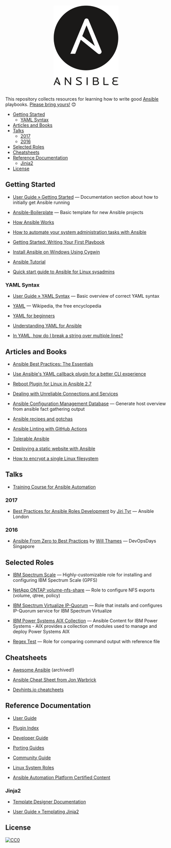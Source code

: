 <div align="center">
  <br>
  <img width="203" height="250" src="ansible.png" alt="Ansible logo">
  <br>
  <br>
</div>

This repository collects resources for learning how to write good [Ansible](https://www.ansible.com/) playbooks. [Please bring yours!](CONTRIBUTING.md) :blush:

<!-- START doctoc generated TOC please keep comment here to allow auto update -->
<!-- DON'T EDIT THIS SECTION, INSTEAD RE-RUN doctoc TO UPDATE -->


- [Getting Started](#getting-started)
  - [YAML Syntax](#yaml-syntax)
- [Articles and Books](#articles-and-books)
- [Talks](#talks)
  - [2017](#2017)
  - [2016](#2016)
- [Selected Roles](#selected-roles)
- [Cheatsheets](#cheatsheets)
- [Reference Documentation](#reference-documentation)
  - [Jinja2](#jinja2)
- [License](#license)

<!-- END doctoc generated TOC please keep comment here to allow auto update -->


## Getting Started

- [User Guide &raquo; Getting Started](https://docs.ansible.com/ansible/latest/user_guide/intro_getting_started.html) &mdash; Documentation section about how to initially get Ansible running

- [Ansible-Boilerplate](https://github.com/acch/ansible-boilerplate) &mdash; Basic template for new Ansible projects

- [How Ansible Works](https://www.ansible.com/overview/how-ansible-works)

- [How to automate your system administration tasks with Ansible](https://opensource.com/article/17/7/automate-sysadmin-ansible)

- [Getting Started: Writing Your First Playbook](https://www.ansible.com/blog/getting-started-writing-your-first-playbook)

- [Install Ansible on Windows Using Cygwin](http://www.dcaulfield.com/install-ansible-on-windows-using-cygwin)

- [Ansible Tutorial](https://www.javatpoint.com/ansible)

- [Quick start guide to Ansible for Linux sysadmins](https://www.redhat.com/sysadmin/ansible-quick-start)

### YAML Syntax

- [User Guide &raquo; YAML Syntax](https://docs.ansible.com/ansible/latest/reference_appendices/YAMLSyntax.html) &mdash; Basic overview of correct YAML syntax

- [YAML](https://en.wikipedia.org/wiki/YAML) &mdash; Wikipedia, the free encyclopedia

- [YAML for beginners](https://www.redhat.com/sysadmin/yaml-beginners)

- [Understanding YAML for Ansible](https://www.redhat.com/sysadmin/understanding-yaml-ansible)

- [In YAML, how do I break a string over multiple lines?](https://stackoverflow.com/questions/3790454/in-yaml-how-do-i-break-a-string-over-multiple-lines/21699210#21699210)


## Articles and Books

- [Ansible Best Practices: The Essentials](https://www.ansible.com/blog/ansible-best-practices-essentials)

- [Use Ansible's YAML callback plugin for a better CLI experience](https://www.jeffgeerling.com/blog/2018/use-ansibles-yaml-callback-plugin-better-cli-experience)

- [Reboot Plugin for Linux in Ansible 2.7](https://www.ansible.com/blog/reboot-plugin-for-linux-in-ansible-2-7)

- [Dealing with Unreliable Connections and Services](https://www.ansible.com/blog/ansible-tips-and-tricks-dealing-with-unreliable-connections-and-services)

- [Ansible Configuration Management Database](https://github.com/fboender/ansible-cmdb) &mdash; Generate host overview from ansible fact gathering output

- [Ansible recipes and gotchas](https://github.com/andiveloper/ansible-recipes-and-gotchas)

- [Ansible Linting with GitHub Actions](https://www.ansible.com/blog/ansible-linting-with-github-actions)

- [Tolerable Ansible](https://www.ansible.com/blog/tolerable-ansible)

- [Deploying a static website with Ansible](https://www.redhat.com/sysadmin/deploying-static-website-ansible)

- [How to encrypt a single Linux filesystem](https://www.redhat.com/sysadmin/encrypt-single-filesystem)


## Talks

- [Training Course for Ansible Automation](https://github.com/ansible/workshops)

### 2017

- [Best Practices for Ansible Roles Development](https://www.youtube.com/watch?v=sFuKuHmRuzQ) by [Jiri Tyr](https://github.com/jtyr) &mdash; Ansible London

### 2016

- [Ansible From Zero to Best Practices](https://willthames.github.io/devops-singapore-2016/01-intro.html) by [Will Thames](https://github.com/willthames) &mdash; DevOpsDays Singapore


## Selected Roles

- [IBM Spectrum Scale](https://galaxy.ansible.com/acch/spectrum_scale) &mdash; Highly-customizable role for installing and configuring IBM Spectrum Scale (GPFS)

- [NetApp ONTAP volume-nfs-share](https://galaxy.ansible.com/chrifey/ontap_volume_nfs_share) &mdash; Role to configure NFS exports (volume, qtree, policy)

- [IBM Spectrum Virtualize IP-Quorum](https://galaxy.ansible.com/olemyk/ansible_ipquorum) &mdash; Role that installs and configures IP-Quorum service for IBM Spectrum Virtualize

- [IBM Power Systems AIX Collection](https://galaxy.ansible.com/ibm/power_aix) &mdash; Ansible Content for IBM Power Systems - AIX provides a collection of modules used to manage and deploy Power Systems AIX

- [Regex Test](https://galaxy.ansible.com/acch/regex_test) &mdash; Role for comparing command output with reference file


## Cheatsheets

- [Awesome Ansible](https://github.com/jdauphant/awesome-ansible) (archived!)

- [Ansible Cheat Sheet from Jon Warbrick](https://gist.github.com/andreicristianpetcu/b892338de279af9dac067891579cad7d)

- [Devhints.io cheatcheets](https://devhints.io/ansible)


## Reference Documentation

- [User Guide](https://docs.ansible.com/ansible/latest/user_guide/index.html)

- [Plugin Index](https://docs.ansible.com/ansible/latest/collections/community/general/index.html)

- [Developer Guide](https://docs.ansible.com/ansible/latest/dev_guide/index.html)

- [Porting Guides](https://docs.ansible.com/ansible/latest/porting_guides/porting_guides.html)

- [Community Guide](https://docs.ansible.com/ansible/devel/community/index.html)

- [Linux System Roles](https://linux-system-roles.github.io/)

- [Ansible Automation Platform Certified Content](https://access.redhat.com/articles/3642632)

### Jinja2

- [Template Designer Documentation](http://jinja.pocoo.org/docs/2.10/templates/)

- [User Guide &raquo; Templating Jinja2](https://docs.ansible.com/ansible/latest/user_guide/playbooks_templating.html)


## License

[![CC0](https://i.creativecommons.org/p/zero/1.0/88x31.png)](https://creativecommons.org/publicdomain/zero/1.0/)
